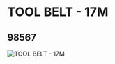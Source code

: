 # TOOL BELT - 17M
## 98567
![TOOL BELT - 17M](https://lc-www-live-s.legocdn.com/media/bricks/5/2/4652060.jpg)